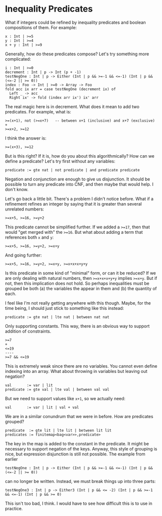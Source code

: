 # Inequality Predicates

What if integers could be refined by inequality predicates and boolean
compositions of them. For example:

    x : Int | >=5
    y : Int | >=4
    x + y : Int | >=9

Generally, how do these predicates compose? Let's try something more
complicated:

    i : Int | >=0
    decrement : Int | p -> Int (p + -1)
    testNegOne : Int | p -> Either (Int | p && >=-1 && <=-1) (Int | p && (<=-2 || >= 0))
    index : Foo -> Int | >=0 -> Array -> Foo
    fold acc ix arr = case testNegOne (decrement ix) of
      Left _ -> acc
      Right ix' -> fold (index arr ix') ix' arr

The real magic here is in decrement. What does it mean to add two
predicates. For example, what is:

    >=(x+1), not (>=x+7)   -- between x+1 (inclusive) and x+7 (exclusive)
    +
    >=x+2, >=12

I think the answer is:

    >=(x+3), >=12

But is this right? If it is, how do you about this algorithmically? How
can we define a predicate? Let's try first without any variables:

    predicate := gte nat | not predicate | and predicate predicate

Negation and conjunction are enough to give us disjunction. It should
be possible to turn any predicate into CNF, and then maybe that would
help. I don't know.

Let's go back a little bit. There's a problem I didn't notice before.
What if a refinement refines an integer by saying that it is greater
than several unrelated numbers:

    >=x+5, >=16, >=y+2

This predicate cannot be simplified further. If we added a `>=17`, then
that would "get merged with" the `>=16`. But what about adding a term
that references both `x` and `y`:

    >=x+5, >=16, >=y+2, >=x+y

And going further:

    >=x+5, >=16, >=y+2, >=x+y, >=x+x+x+y+y

Is this predicate in some kind of "minimal" form, or can it be reduced?
If we are only dealing with natural numbers, then `>=x+x+x+y+y` implies
`>=x+y`. But if not, then this implication does not hold. So perhaps
inequalities must be grouped be both (a) the variables the appear in
them and (b) the quantity of each.

I feel like I'm not really getting anywhere with this though. Maybe,
for the time being, I should just stick to something like this instead:

    predicate := gte nat | lte nat | between nat nat

Only supporting constants. This way, there is an obvious way to support
addition of constraints.

    >=7
    +
    <=19
    ----
    >=7 && <=19

This is extremely weak since there are no variables. You cannot even
define indexing into an array. What about throwing in variables but
leaving out negation?

    val       := var | lit
    predicate := gte val | lte val | between val val

But we need to support values like `x+1`, so we actually need:

    val       := var | lit | val + val

We are in a similar conundrum that we were in before. How are predicates
grouped?

    predicate  := gte lit | lte lit | between lit lit
    predicates := finitemap<bag<var>>,predicate>

The key in the map is added to the constant in the predicate. It might
be necessary to support negation of the keys. Anyway, this style of
grouping is nice, but expression disjunction is still not possible.
The example from earlier

    testNegOne : Int | p -> Either (Int | p && >=-1 && <=-1) (Int | p && (<=-2 || >= 0))

can no longer be written. Instead, we must break things up into three
parts:

    testNegOne3 : Int | p -> Either3 (Int | p && <= -2) (Int | p && >=-1 && <=-1) (Int | p && >= 0)

This isn't too bad, I think. I would have to see how difficult this is to
use in practice.

